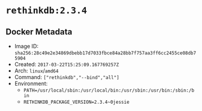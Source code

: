 # `rethinkdb:2.3.4`

## Docker Metadata

- Image ID: `sha256:28c49e2e34869dbebb17d7033fbce84a28bb7f757aa3ff6cc2455ce08db75904`
- Created: `2017-03-22T15:25:09.167769257Z`
- Arch: `linux`/`amd64`
- Command: `["rethinkdb","--bind","all"]`
- Environment:
  - `PATH=/usr/local/sbin:/usr/local/bin:/usr/sbin:/usr/bin:/sbin:/bin`
  - `RETHINKDB_PACKAGE_VERSION=2.3.4~0jessie`
